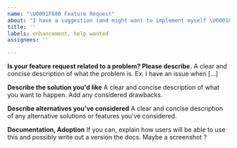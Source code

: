 ```yaml
---
name: "\U0001F680 Feature Request"
about: "I have a suggestion (and might want to implement myself \U0001F642)!"
title: ''
labels: enhancement, help wanted
assignees: ''

---
```


**Is your feature request related to a problem? Please describe.**
A clear and concise description of what the problem is. Ex. I have an issue when [...]

**Describe the solution you'd like**
A clear and concise description of what you want to happen. Add any considered drawbacks.

**Describe alternatives you've considered**
A clear and concise description of any alternative solutions or features you've considered.

**Documentation, Adoption**
If you can, explain how users will be able to use this and possibly write out a version the docs.
Maybe a screenshot ?
